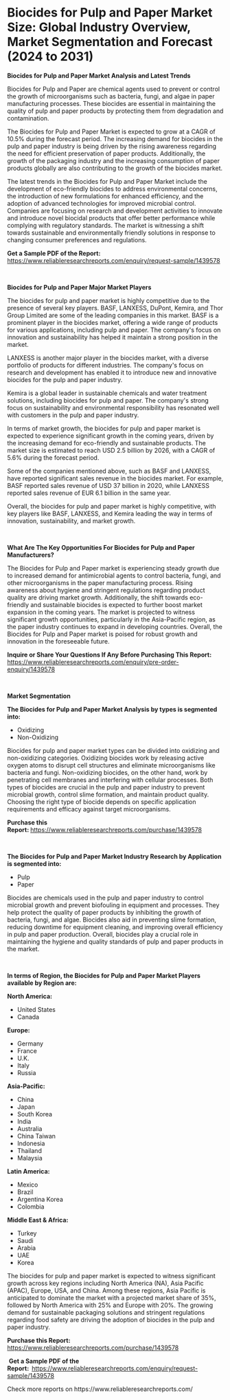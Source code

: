 <p><h1>Biocides for Pulp and Paper Market Size: Global Industry Overview, Market Segmentation and Forecast (2024 to 2031)</h1></p><p><strong>Biocides for Pulp and Paper Market Analysis and Latest Trends</strong></p>
<p><p>Biocides for Pulp and Paper are chemical agents used to prevent or control the growth of microorganisms such as bacteria, fungi, and algae in paper manufacturing processes. These biocides are essential in maintaining the quality of pulp and paper products by protecting them from degradation and contamination.</p><p>The Biocides for Pulp and Paper Market is expected to grow at a CAGR of 10.5% during the forecast period. The increasing demand for biocides in the pulp and paper industry is being driven by the rising awareness regarding the need for efficient preservation of paper products. Additionally, the growth of the packaging industry and the increasing consumption of paper products globally are also contributing to the growth of the biocides market.</p><p>The latest trends in the Biocides for Pulp and Paper Market include the development of eco-friendly biocides to address environmental concerns, the introduction of new formulations for enhanced efficiency, and the adoption of advanced technologies for improved microbial control. Companies are focusing on research and development activities to innovate and introduce novel biocidal products that offer better performance while complying with regulatory standards. The market is witnessing a shift towards sustainable and environmentally friendly solutions in response to changing consumer preferences and regulations.</p></p>
<p><strong>Get a Sample PDF of the Report:&nbsp;</strong> <a href="https://www.reliableresearchreports.com/enquiry/request-sample/1439578">https://www.reliableresearchreports.com/enquiry/request-sample/1439578</a></p>
<p>&nbsp;</p>
<p><strong>Biocides for Pulp and Paper Major Market Players</strong></p>
<p><p>The biocides for pulp and paper market is highly competitive due to the presence of several key players. BASF, LANXESS, DuPont, Kemira, and Thor Group Limited are some of the leading companies in this market. BASF is a prominent player in the biocides market, offering a wide range of products for various applications, including pulp and paper. The company's focus on innovation and sustainability has helped it maintain a strong position in the market.</p><p>LANXESS is another major player in the biocides market, with a diverse portfolio of products for different industries. The company's focus on research and development has enabled it to introduce new and innovative biocides for the pulp and paper industry.</p><p>Kemira is a global leader in sustainable chemicals and water treatment solutions, including biocides for pulp and paper. The company's strong focus on sustainability and environmental responsibility has resonated well with customers in the pulp and paper industry.</p><p>In terms of market growth, the biocides for pulp and paper market is expected to experience significant growth in the coming years, driven by the increasing demand for eco-friendly and sustainable products. The market size is estimated to reach USD 2.5 billion by 2026, with a CAGR of 5.6% during the forecast period.</p><p>Some of the companies mentioned above, such as BASF and LANXESS, have reported significant sales revenue in the biocides market. For example, BASF reported sales revenue of USD 37 billion in 2020, while LANXESS reported sales revenue of EUR 6.1 billion in the same year.</p><p>Overall, the biocides for pulp and paper market is highly competitive, with key players like BASF, LANXESS, and Kemira leading the way in terms of innovation, sustainability, and market growth.</p></p>
<p>&nbsp;</p>
<p><strong>What Are The Key Opportunities For Biocides for Pulp and Paper Manufacturers?</strong></p>
<p><p>The Biocides for Pulp and Paper market is experiencing steady growth due to increased demand for antimicrobial agents to control bacteria, fungi, and other microorganisms in the paper manufacturing process. Rising awareness about hygiene and stringent regulations regarding product quality are driving market growth. Additionally, the shift towards eco-friendly and sustainable biocides is expected to further boost market expansion in the coming years. The market is projected to witness significant growth opportunities, particularly in the Asia-Pacific region, as the paper industry continues to expand in developing countries. Overall, the Biocides for Pulp and Paper market is poised for robust growth and innovation in the foreseeable future.</p></p>
<p><strong>Inquire or Share Your Questions If Any Before Purchasing This Report:</strong> <a href="https://www.reliableresearchreports.com/enquiry/pre-order-enquiry/1439578">https://www.reliableresearchreports.com/enquiry/pre-order-enquiry/1439578</a></p>
<p>&nbsp;</p>
<p><strong>Market Segmentation</strong></p>
<p><strong>The Biocides for Pulp and Paper Market Analysis by types is segmented into:</strong></p>
<p><ul><li>Oxidizing</li><li>Non-Oxidizing</li></ul></p>
<p><p>Biocides for pulp and paper market types can be divided into oxidizing and non-oxidizing categories. Oxidizing biocides work by releasing active oxygen atoms to disrupt cell structures and eliminate microorganisms like bacteria and fungi. Non-oxidizing biocides, on the other hand, work by penetrating cell membranes and interfering with cellular processes. Both types of biocides are crucial in the pulp and paper industry to prevent microbial growth, control slime formation, and maintain product quality. Choosing the right type of biocide depends on specific application requirements and efficacy against target microorganisms.</p></p>
<p><strong>Purchase this Report:&nbsp;</strong><a href="https://www.reliableresearchreports.com/purchase/1439578">https://www.reliableresearchreports.com/purchase/1439578</a></p>
<p>&nbsp;</p>
<p><strong>The Biocides for Pulp and Paper Market Industry Research by Application is segmented into:</strong></p>
<p><ul><li>Pulp</li><li>Paper</li></ul></p>
<p><p>Biocides are chemicals used in the pulp and paper industry to control microbial growth and prevent biofouling in equipment and processes. They help protect the quality of paper products by inhibiting the growth of bacteria, fungi, and algae. Biocides also aid in preventing slime formation, reducing downtime for equipment cleaning, and improving overall efficiency in pulp and paper production. Overall, biocides play a crucial role in maintaining the hygiene and quality standards of pulp and paper products in the market.</p></p>
<p>&nbsp;</p>
<p><strong>In terms of Region, the Biocides for Pulp and Paper Market Players available by Region are:</strong></p>
<p>
    <p> <strong> North America: </strong>
        <ul>
            <li>United States</li>
            <li>Canada</li>
        </ul>
        </p> 
    <p> <strong> Europe: </strong>
        <ul>
            <li>Germany</li>
            <li>France</li>
            <li>U.K.</li>
            <li>Italy</li>
            <li>Russia</li>
        </ul>
        </p> 
    <p> <strong> Asia-Pacific: </strong>
        <ul>
            <li>China</li>
            <li>Japan</li>
            <li>South Korea</li>
            <li>India</li>
            <li>Australia</li>
            <li>China Taiwan</li>
            <li>Indonesia</li>
            <li>Thailand</li>
            <li>Malaysia</li>
        </ul>
        </p> 
    <p> <strong> Latin America: </strong>
        <ul>
            <li>Mexico</li>
            <li>Brazil</li>
            <li>Argentina Korea</li>
            <li>Colombia</li>
        </ul>
        </p> 
    <p> <strong> Middle East & Africa: </strong>
        <ul>
            <li>Turkey</li>
            <li>Saudi</li>
            <li>Arabia</li>
            <li>UAE</li>
            <li>Korea</li>
        </ul>
    </p>
    </p>
<p><p>The biocides for pulp and paper market is expected to witness significant growth across key regions including North America (NA), Asia Pacific (APAC), Europe, USA, and China. Among these regions, Asia Pacific is anticipated to dominate the market with a projected market share of 35%, followed by North America with 25% and Europe with 20%. The growing demand for sustainable packaging solutions and stringent regulations regarding food safety are driving the adoption of biocides in the pulp and paper industry.</p></p>
<p><strong>Purchase this Report: </strong><a href="https://www.reliableresearchreports.com/purchase/1439578">https://www.reliableresearchreports.com/purchase/1439578</a></p>
<p>&nbsp;<strong>Get a Sample PDF of the Report:&nbsp;&nbsp;</strong><a href="https://www.reliableresearchreports.com/enquiry/request-sample/1439578">https://www.reliableresearchreports.com/enquiry/request-sample/1439578</a></p>
<p><strong></strong></p>
<p>Check more reports on https://www.reliableresearchreports.com/</p>